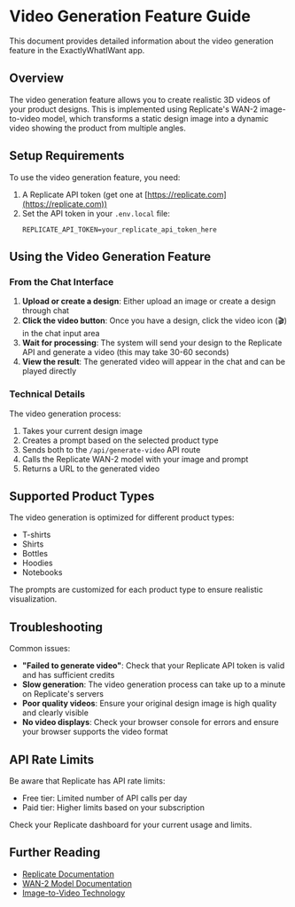 # Video Generation Feature Guide

This document provides detailed information about the video generation feature in the ExactlyWhatIWant app.

## Overview

The video generation feature allows you to create realistic 3D videos of your product designs. This is implemented using Replicate's WAN-2 image-to-video model, which transforms a static design image into a dynamic video showing the product from multiple angles.

## Setup Requirements

To use the video generation feature, you need:

1. A Replicate API token (get one at [https://replicate.com](https://replicate.com))
2. Set the API token in your `.env.local` file:
   ```
   REPLICATE_API_TOKEN=your_replicate_api_token_here
   ```

## Using the Video Generation Feature

### From the Chat Interface

1. **Upload or create a design**: Either upload an image or create a design through chat
2. **Click the video button**: Once you have a design, click the video icon (🎬) in the chat input area
3. **Wait for processing**: The system will send your design to the Replicate API and generate a video (this may take 30-60 seconds)
4. **View the result**: The generated video will appear in the chat and can be played directly

### Technical Details

The video generation process:

1. Takes your current design image
2. Creates a prompt based on the selected product type
3. Sends both to the `/api/generate-video` API route
4. Calls the Replicate WAN-2 model with your image and prompt
5. Returns a URL to the generated video

## Supported Product Types

The video generation is optimized for different product types:

- T-shirts
- Shirts
- Bottles
- Hoodies
- Notebooks

The prompts are customized for each product type to ensure realistic visualization.

## Troubleshooting

Common issues:

- **"Failed to generate video"**: Check that your Replicate API token is valid and has sufficient credits
- **Slow generation**: The video generation process can take up to a minute on Replicate's servers
- **Poor quality videos**: Ensure your original design image is high quality and clearly visible
- **No video displays**: Check your browser console for errors and ensure your browser supports the video format

## API Rate Limits

Be aware that Replicate has API rate limits:

- Free tier: Limited number of API calls per day
- Paid tier: Higher limits based on your subscription

Check your Replicate dashboard for your current usage and limits.

## Further Reading

- [Replicate Documentation](https://replicate.com/docs)
- [WAN-2 Model Documentation](https://replicate.com/wavespeedai/wan-2.1-i2v-480p)
- [Image-to-Video Technology](https://replicate.com/collections/image-to-video)
